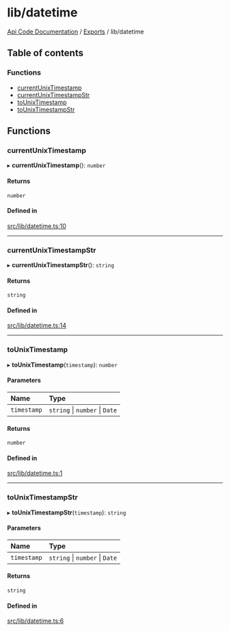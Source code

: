 # lib/datetime
 
[Api Code Documentation](../README.md) / [Exports](../modules.md) / lib/datetime

## Table of contents

### Functions

- [currentUnixTimestamp](lib_datetime.md#currentunixtimestamp)
- [currentUnixTimestampStr](lib_datetime.md#currentunixtimestampstr)
- [toUnixTimestamp](lib_datetime.md#tounixtimestamp)
- [toUnixTimestampStr](lib_datetime.md#tounixtimestampstr)

## Functions

### currentUnixTimestamp

▸ **currentUnixTimestamp**(): `number`

#### Returns

`number`

#### Defined in

[src/lib/datetime.ts:10](https://github.com/openkfw/TruBudget/blob/e3c318d/api/src/lib/datetime.ts#L10)

___

### currentUnixTimestampStr

▸ **currentUnixTimestampStr**(): `string`

#### Returns

`string`

#### Defined in

[src/lib/datetime.ts:14](https://github.com/openkfw/TruBudget/blob/e3c318d/api/src/lib/datetime.ts#L14)

___

### toUnixTimestamp

▸ **toUnixTimestamp**(`timestamp`): `number`

#### Parameters

| Name | Type |
| :------ | :------ |
| `timestamp` | `string` \| `number` \| `Date` |

#### Returns

`number`

#### Defined in

[src/lib/datetime.ts:1](https://github.com/openkfw/TruBudget/blob/e3c318d/api/src/lib/datetime.ts#L1)

___

### toUnixTimestampStr

▸ **toUnixTimestampStr**(`timestamp`): `string`

#### Parameters

| Name | Type |
| :------ | :------ |
| `timestamp` | `string` \| `number` \| `Date` |

#### Returns

`string`

#### Defined in

[src/lib/datetime.ts:6](https://github.com/openkfw/TruBudget/blob/e3c318d/api/src/lib/datetime.ts#L6)
